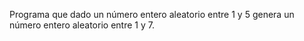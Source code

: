 Programa que dado un número entero aleatorio entre 1 y 5 genera un número entero aleatorio entre 1 y 7.
